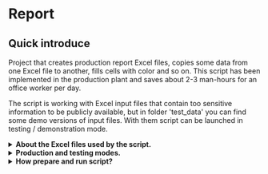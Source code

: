 # Report

## Quick introduce
Project that creates production report Excel files, copies some data from one Excel file to another,
fills cells with color and so on. This script has been implemented in the production plant and saves
about 2-3 man-hours for an office worker per day.

The script is working with Excel input files that contain too sensitive information to be publicly
available, but in folder 'test_data' you can find some demo versions of input files.
With them script can be launched in testing / demonstration mode.

<details>
<summary><b>About the Excel files used by the script.</b></summary>

- '<u><i>E1_17.03.2023.xlsx</i></u>' - Daily report which is automatically generated by EBAWE 1 production 
line software. It contains <b>netto</b> areas of prefabs elements.
- '<u><i>E2_17.03.2023.xlsx</i></u>' - Daily report which is automatically generated by EBAWE 2 production 
line software. It contains <b>netto</b> areas of prefabs elements.
- '<u><i>Roczny_2023.xlsx</i></u>' - Yearly report which contains <b>brutto</b> areas of all prefab elements. 
Elements marked by yellow color means element was already made and headers marked by dark green color 
means all elements in this project was made.
- '<u><i>Miesięczny_03.2023.xlsx</i></u>' - Monthly report which shown hom many prefabs was made each day
from which project and which Project Manager is leading this project. Headers marked by yellow color 
means hole project is made.
- '<u><i>Daily_17.03.2023.xlsx</i></u>' - output files made by script that merged data about which elements 
was made on specific day from '<i>E1_17.03.2023.xlsx</i>' or '<i>E2_17.03.2023.xlsx</i>' report with 
theirs areas taken from yearly report: '<i>Roczny_2023.xlsx</i>'
- '<u><i>Szablon.xlsx</i></u>' - template for daily report
</details>

<details>
<summary><b>Production and testing modes.</b></summary>

1. For <b>Testing / Demonstration</b> mode anything need to be changed. Output files will be saved in
'<i>test_data</i>' folder with suffix '<i>_test</i>' and can be compared with theirs input parents in 
the same folder. For demonstration purposes in welcome message box need to type date: 17.03.2023
and number of production line: 'EBAWE: 1' or 'EBAWE: 2'.
2. For <b>Production</b> mode need to adjust paths for input/output files in '<i>.env</i>' file.
Additionally '<i>Report.py</i>' file have to be changed in one place at the bottom of the file 
marked by '<i># TODO: </i>' comment. Variable '<i>testing</i>' need to be changed from '<i>True</i>'.
to '<i>False</i>'
</details>

<details>
<summary><b>How prepare and run script?</b></summary>

1. Clone this project
2. You need to have installed Python 3 (script was developed on version 3.10)
3. Prepare environment and install requirements
- go to folder where you cloned project from repository
~~~Windows PowerShell
PS> cd "path_with_cloned_project"
~~~
- create virtual environment
~~~Windows PowerShell
PS> python -m venv venv
~~~
- activate it
~~~Windows PowerShell
PS> venv\Scripts\activate
~~~
- ensure you are using virtual environment by checking prefix (venv) in your console and
then install requirements
~~~Windows PowerShell
(venv) PS> python -m pip install -r requirements.txt
~~~
4. Run "<i>Report.py</i>" file.
5. Other python files '<i>(...).py</i>' shouldn't be launched directly.
</details>